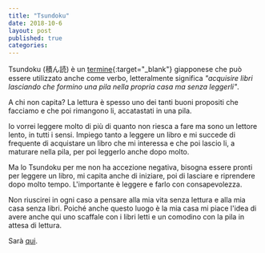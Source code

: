 ```yaml
---
title: "Tsundoku"
date: 2018-10-6
layout: post
published: true
categories: 
---
```


Tsundoku (積ん読) è un [termine](https://en.wikipedia.org/wiki/Tsundoku){:target="_blank"} giapponese che può essere utilizzato anche come verbo, letteralmente significa *"acquisire libri lasciando che formino una pila nella propria casa ma senza leggerli"*.

A chi non capita? La lettura è spesso uno dei tanti buoni propositi che facciamo e che poi rimangono li, accatastati in una pila.

Io vorrei leggere molto di più di quanto non riesca a fare ma sono un lettore lento, in tutti i sensi. Impiego tanto a leggere un libro e mi succede di frequente di acquistare un libro che mi interessa e che poi lascio li, a maturare nella pila, per poi leggerlo anche dopo molto.

Ma lo Tsundoku per me non ha accezione negativa, bisogna essere pronti per leggere un libro, mi capita anche di iniziare, poi di lasciare e riprendere dopo molto tempo. L'importante è leggere e farlo con consapevolezza. 

Non riuscirei in ogni caso a pensare alla mia vita senza lettura e alla mia casa senza libri. Poiché anche questo luogo è la mia casa mi piace l'idea di avere anche qui  uno scaffale con i libri letti e un comodino con la pila in attesa di lettura.

Sarà [qui](https://www.marginalia.cc/tsundoku).